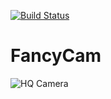 [![Build Status](http://img.shields.io/travis/pikesley/fancycam.svg?style=flat-square)](https://travis-ci.org/pikesley/fancycam)

# FancyCam

![HQ Camera](https://i.ibb.co/ZJvBHYT/IMG-20200627-144359.jpg)
